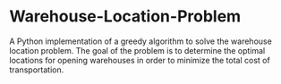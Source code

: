 # Warehouse-Location-Problem
A Python implementation of a greedy algorithm to solve the warehouse location problem. The goal of the problem is to determine the optimal locations for opening warehouses in order to minimize the total cost of transportation.
